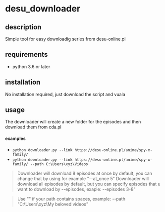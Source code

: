 # desu_downloader

## description
Simple tool for easy downloadig series from desu-online.pl

## requirements

- python 3.6 or later



## installation
No installation required, just download the script and vuala

## usage

The downloader will create a new folder for the episodes and then download them from cda.pl

#### examples
- ```python downloader.py --link https://desu-online.pl/anime/spy-x-family/```
- ```python downloader.py --link https://desu-online.pl/anime/spy-x-family/ --path C:\Users\xyz\Videos``` 

> Downloader will download 8 episodes at once by default, you can change that by using for example "--at_once 5"
> Downloader will download all episodes by default, but you can specify episodes that u want to download by --episodes, exaple: --episodes 3-8"

> Use "" if your path contains spaces, example: --path "C:\Users\xyz\My beloved videos"
